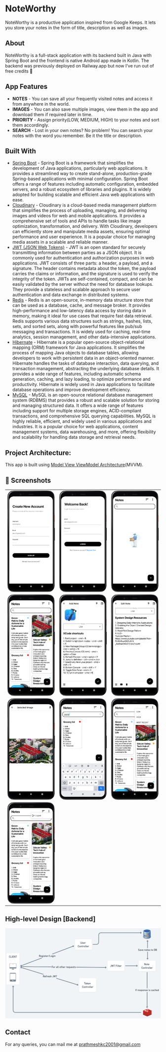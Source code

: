 
# NoteWorthy

NoteWorthy is a productive application inspired from Google Keeps. It lets you store your notes in the form of title, description as well as images.

## About

NoteWorthy is a full-stack application with its backend built in Java with Spring Boot and the frontend is native Android app made in Kotlin.
The backend was previously deployed on Railway.app but now I've run out of free credits 🥲

## App Features

- **NOTES** - You can save all your frequently visited notes and access it from anywhere in the world.
- **IMAGES** - You can also save multiple images, view them in the app and download them if required later in time.
- **PRIORITY** - Assign priority(LOW, MEDIUM, HIGH) to your notes and sort them accordingly.
- **SEARCH** - Lost in your own notes? No problem! You can search your notes with the word you remember. Be it the title or description.

## Built With
* [Spring Boot](https://spring.io/projects/spring-boot) - Spring Boot is a framework that simplifies the development of Java applications, particularly web applications. It provides a streamlined way to create stand-alone, production-grade Spring-based applications with minimal configuration. Spring Boot offers a range of features including automatic configuration, embedded servers, and a robust ecosystem of libraries and plugins. It is widely adopted for building scalable and efficient Java web applications with ease.
* [Cloudinary](https://cloudinary.com/) - Cloudinary is a cloud-based media management platform that simplifies the process of uploading, managing, and delivering images and videos for web and mobile applications. It provides a comprehensive set of tools and APIs to handle tasks like image optimization, transformation, and delivery. With Cloudinary, developers can efficiently store and manipulate media assets, ensuring optimal performance and user experience. It is a popular choice for managing media assets in a scalable and reliable manner.
* [JWT (JSON Web Tokens)](https://jwt.io/) - JWT is an open standard for securely transmitting information between parties as a JSON object. It is commonly used for authentication and authorization purposes in web applications. JWT consists of three parts: a header, a payload, and a signature. The header contains metadata about the token, the payload carries the claims or information, and the signature is used to verify the integrity of the token. JWTs are self-contained, compact, and can be easily validated by the server without the need for database lookups. They provide a stateless and scalable approach to secure user authentication and data exchange in distributed systems.
* [Redis](https://redis.io/) - Redis is an open-source, in-memory data structure store that can be used as a database, cache, and message broker. It provides high-performance and low-latency data access by storing data in memory, making it ideal for use cases that require fast data retrieval. Redis supports various data structures such as strings, hashes, lists, sets, and sorted sets, along with powerful features like pub/sub messaging and transactions. It is widely used for caching, real-time analytics, session management, and other data-intensive applications.
* [Hibernate](https://hibernate.org/) - Hibernate is a popular open-source object-relational mapping (ORM) framework for Java applications. It simplifies the process of mapping Java objects to database tables, allowing developers to work with persistent data in an object-oriented manner. Hibernate handles the tasks of database interaction, data querying, and transaction management, abstracting the underlying database details. It provides a wide range of features, including automatic schema generation, caching, and lazy loading, to optimize performance and productivity. Hibernate is widely used in Java applications to facilitate database operations and improve development efficiency.
* [MySQL](https://www.mysql.com/) - MySQL is an open-source relational database management system (RDBMS) that provides a robust and scalable solution for storing and managing structured data. It offers a wide range of features including support for multiple storage engines, ACID-compliant transactions, and comprehensive SQL querying capabilities. MySQL is highly reliable, efficient, and widely used in various applications and industries. It is a popular choice for web applications, content management systems, data warehousing, and more, offering flexibility and scalability for handling data storage and retrieval needs.



## Project Architecture:
This app is built using [Model View ViewModel Architecture](https://developer.android.com/jetpack/docs/guide#recommended-app-arch)(MVVM).

## 📸 Screenshots 

|   |   |   |
|---|---|---|
|![](graphics/screenshots/Register.png)| ![](graphics/screenshots/Login.png) | ![](graphics/screenshots/Empty.png)
|![](graphics/screenshots/MainScreen.png) | ![](graphics/screenshots/AddNote.png) |![](graphics/screenshots/EditNote.png) 
|![](graphics/screenshots/SelectedImageScreen.png)|![](graphics/screenshots/SearchText.png) | ![](graphics/screenshots/SortPopUp.png)
|![](graphics/screenshots/Logout.png)

## High-level Design [Backend]

![](graphics/screenshots/NoteWorthyBackend_HLD.png)

## Contact

For any queries, you can mail me at prathmeshkc2001@gmail.com


